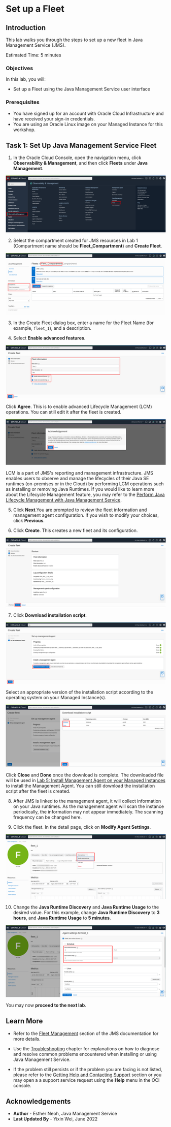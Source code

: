 # Set up a Fleet

## Introduction

This lab walks you through the steps to set up a new fleet in Java Management Service (JMS).

Estimated Time: 5 minutes

### Objectives

In this lab, you will:

* Set up a Fleet using the Java Management Service user interface

### Prerequisites

* You have signed up for an account with Oracle Cloud Infrastructure and have received your sign-in credentials.
* You are using an Oracle Linux image on your Managed Instance for this workshop.

## Task 1: Set Up Java Management Service Fleet

1. In the Oracle Cloud Console, open the navigation menu, click **Observability & Management**, and then click **Fleets** under **Java Management**.

  ![image of console navigation to java management service](images/console-navigation-jms.png)

2. Select the compartment created for JMS resources in Lab 1 (Compartment name should be **Fleet_Compartment**) and **Create Fleet**.

  ![image of create fleet](images/create-fleet-create-new.png)

3. In the Create Fleet dialog box, enter a name for the Fleet Name (for example, `fleet_1`), and a description.

4. Select **Enable advanced features**.

  ![image of create fleet options page](images/create-fleet.png)

  Click **Agree**. This is to enable advanced Lifecycle Management (LCM) operations. You can still edit it after the fleet is created.

  ![image of agree advanced features](images/select-advanced-agree.png)

  LCM is a part of JMS's reporting and management infrastructure. JMS enables users to observe and manage the lifecycles of their Java SE runtimes (on-premises or in the Cloud) by performing LCM operations such as installing or removing Java Runtimes. If you would like to learn more about the Lifecycle Management feature, you may refer to the [Perform Java Lifecycle Management with Java Management Service](https://apexapps.oracle.com/pls/apex/dbpm/r/livelabs/view-workshop?wid=3202).

5. Click **Next**.You are prompted to review the fleet information and management agent configuration. If you wish to modify your choices, click **Previous**.

6. Click **Create**. This creates a new fleet and its configuration.

  ![image of create fleet confirm creation](images/create-fleet-create.png)

7. Click **Download installation script**.

  ![image of page to download installation script](images/download-installation-script.png)

  Select an appropriate version of the installation script according to the operating system on your Managed Instance(s).

  ![image of page to select installation script os](images/download-installation-script-os.png)

  Click **Close** and **Done** once the download is complete. The downloaded file will be used in [Lab 5: Install Management Agent on your Managed Instances](?lab=set-up-of-management-agent) to install the Management Agent. You can still download the installation script after the fleet is created.

8. After JMS is linked to the management agent, it will collect information on your Java runtimes. As the management agent will scan the instance periodically, the information may not appear immediately. The scanning frequency can be changed here.

9. Click the fleet. In the detail page, click on **Modify Agent Settings**.

  ![image of fleet details page](images/fleet-details-page-new.png)

10. Change the **Java Runtime Discovery** and **Java Runtime Usage** to the desired value. For this example, change **Java Runtime Discovery** to **3 hours**, and **Java Runtime Usage** to **5 minutes**.

  ![image of modify agent settings page](images/fleet-modify-agent-settings-new.png)

You may now **proceed to the next lab**.

## Learn More

* Refer to the [Fleet Management](https://docs.oracle.com/en-us/iaas/jms/doc/fleet-management.html) section of the JMS documentation for more details.

* Use the [Troubleshooting](https://docs.oracle.com/en-us/iaas/jms/doc/troubleshooting.html#GUID-2D613C72-10F3-4905-A306-4F2673FB1CD3) chapter for explanations on how to diagnose and resolve common problems encountered when installing or using Java Management Service.

* If the problem still persists or if the problem you are facing is not listed, please refer to the [Getting Help and Contacting Support](https://docs.oracle.com/en-us/iaas/Content/GSG/Tasks/contactingsupport.htm) section or you may open a a support service request using the **Help** menu in the OCI console.



## Acknowledgements

* **Author** - Esther Neoh, Java Management Service
* **Last Updated By** - Yixin Wei, June 2022
